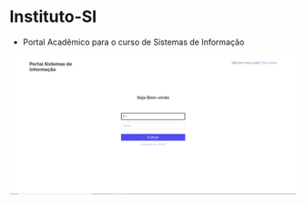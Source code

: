# Instituto-SI

 * Portal Acadêmico para o curso de Sistemas de Informação 

<img src="https://github.com/ItamarJoire/instituto-si/blob/main/public/images/Portal%20SI.PNG" align="left">

